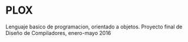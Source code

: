 # PLOX
Lenguaje basico de programacion, orientado a objetos. Proyecto final de Diseño de Compiladores, enero-mayo 2016
